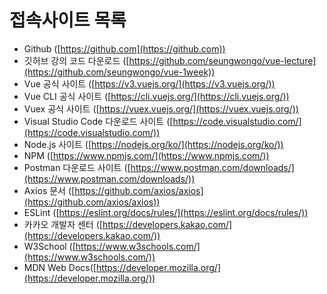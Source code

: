 # 접속사이트 목록

* Github ([https://github.com](https://github.com))
* 깃허브 강의 코드 다운로드 ([https://github.com/seungwongo/vue-lecture](https://github.com/seungwongo/vue-1week))
* Vue 공식 사이트 ([https://v3.vuejs.org/](https://v3.vuejs.org/))
* Vue CLI 공식 사이트 ([https://cli.vuejs.org/](https://cli.vuejs.org/))
* Vuex 공식 사이트 ([https://vuex.vuejs.org/](https://vuex.vuejs.org/))
* Visual Studio Code 다운로드 사이트 ([https://code.visualstudio.com/](https://code.visualstudio.com/))
* Node.js 사이트 ([https://nodejs.org/ko/](https://nodejs.org/ko/))
* NPM ([https://www.npmjs.com/](https://www.npmjs.com/))
* Postman 다운로드 사이트 ([https://www.postman.com/downloads/](https://www.postman.com/downloads/))
* Axios 문서 ([https://github.com/axios/axios](https://github.com/axios/axios))
* ESLint ([https://eslint.org/docs/rules/](https://eslint.org/docs/rules/))
* 카카오 개발자 센터 ([https://developers.kakao.com/](https://developers.kakao.com/))
* W3School ([https://www.w3schools.com/](https://www.w3schools.com/))
* MDN Web Docs([https://developer.mozilla.org/](https://developer.mozilla.org/))